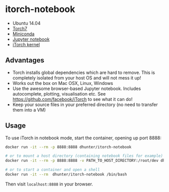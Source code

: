 # itorch-notebook

- Ubuntu 14.04
- [Torch7](http://torch.ch/)
- [Miniconda](https://docs.continuum.io/anaconda/)
- [Jupyter notebook](http://jupyter.org/)
- [iTorch kernel](https://github.com/facebook/iTorch)

## Advantages

- Torch installs global dependencies which are hard to remove. This is completely isolated from your host OS and will not mess it up!
- Works out the box on Mac OSX, Linux, Windows
- Use the awesome browser-based Jupyter notebook. Includes autocomplete, plotting, visualisation etc. See https://github.com/facebook/iTorch to see what it can do!
- Keep your source files in your preferred directory (no need to transfer them into a VM)

## Usage

To use iTorch in notebook mode, start the container, opening up port 8888:

```bash
docker run -it --rm -p 8888:8888 dhunter/itorch-notebook

# or to mount a host directory (containing notebook files for example)
docker run -it --rm -p 8888:8888 -v PATH_TO_HOST_DIRECTORY:/root/dev dhunter/itorch-notebook

# or to start a container and open a shell
docker run -it --rm  dhunter/itorch-notebook /bin/bash
```

Then visit `localhost:8888` in your browser.